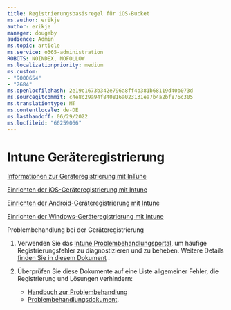 ```yaml
---
title: Registrierungsbasisregel für iOS-Bucket
ms.author: erikje
author: erikje
manager: dougeby
audience: Admin
ms.topic: article
ms.service: o365-administration
ROBOTS: NOINDEX, NOFOLLOW
ms.localizationpriority: medium
ms.custom:
- "9000654"
- "2684"
ms.openlocfilehash: 2e19c1673b342e796a8ff4b381b68119d40b073d
ms.sourcegitcommit: c4e8c29a94f840816a023131ea7b4a2bf876c305
ms.translationtype: MT
ms.contentlocale: de-DE
ms.lasthandoff: 06/29/2022
ms.locfileid: "66259066"
---
```

# <a name="intune-device-enrollment"></a>Intune Geräteregistrierung

[Informationen zur Geräteregistrierung mit InTune](https://docs.microsoft.com/intune/enrollment/device-enrollment)

[Einrichten der iOS-Geräteregistrierung mit Intune](https://docs.microsoft.com/intune/enrollment/ios-enroll)

[Einrichten der Android-Geräteregistrierung mit Intune](https://docs.microsoft.com/intune/android-enroll)

[Einrichten der Windows-Geräteregistrierung mit Intune](https://docs.microsoft.com/intune/windows-enroll)

Problembehandlung bei der Geräteregistrierung

1. Verwenden Sie das [Intune Problembehandlungsportal](https://devicemanagement.microsoft.com/#blade/Microsoft_Intune_DeviceSettings/TroubleshootBlade), um häufige Registrierungsfehler zu diagnostizieren und zu beheben. Weitere Details [finden Sie in diesem Dokument](https://docs.microsoft.com/intune/help-desk-operators) .

2. Überprüfen Sie diese Dokumente auf eine Liste allgemeiner Fehler, die Registrierung und Lösungen verhindern:
    - [Handbuch zur Problembehandlung](https://support.microsoft.com/help/4469913/troubleshooting-windows-device-enrollment-problems-in-microsoft-intune)
    - [Problembehandlungsdokument](https://docs.microsoft.com/intune/troubleshoot-device-enrollment-in-intune).
